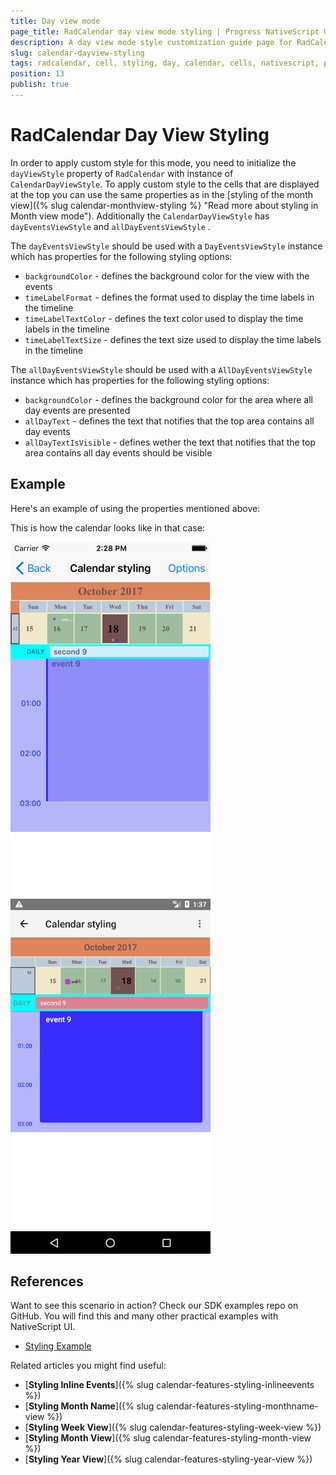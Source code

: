 ```yaml
---
title: Day view mode
page_title: RadCalendar day view mode styling | Progress NativeScript UI Documentation
description: A day view mode style customization guide page for RadCalendar for NativeScript.
slug: calendar-dayview-styling
tags: radcalendar, cell, styling, day, calendar, cells, nativescript, professional, ui
position: 13
publish: true
---
```


# RadCalendar Day View Styling

In order to apply custom style for this mode, you need to initialize the `dayViewStyle` property of `RadCalendar` with instance of `CalendarDayViewStyle`.
To apply custom style to the cells that are displayed at the top you can use the same properties as in the [styling of the month view]({% slug calendar-monthview-styling %} "Read more about styling in Month view mode"). Additionally the `CalendarDayViewStyle` has `dayEventsViewStyle` and `allDayEventsViewStyle` .

The `dayEventsViewStyle` should be used with a  `DayEventsViewStyle` instance which has properties for the following styling options:

- `backgroundColor` -  defines the background color for the view with the events
- `timeLabelFormat` -  defines the format used to display the time labels in the timeline
- `timeLabelTextColor` -  defines the text color used to display the time labels in the timeline
- `timeLabelTextSize` -  defines the text size used to display the time labels in the timeline

The `allDayEventsViewStyle` should be used with a  `AllDayEventsViewStyle` instance which has properties for the following styling options:

- `backgroundColor` - defines the background color for the area where all day events are presented
- `allDayText` - defines the text that notifies that the top area contains all day events
- `allDayTextIsVisible` - defines wether the text that notifies that the top area contains all day events should be visible


## Example
Here's an example of using the properties mentioned above:

<snippet id='calendar-dayview-styling'/>

This is how the calendar looks like in that case:

![Calendar day view styling](../../../img/ns_ui/calendar_styling_day_ios.png "iOS")      ![Calendar day view styling](../../../img/ns_ui/calendar_styling_day_android.png "Android")

## References
Want to see this scenario in action?
Check our SDK examples repo on GitHub. You will find this and many other practical examples with NativeScript UI.

* [Styling Example](https://github.com/telerik/nativescript-ui-samples/tree/master/calendar/app/calendar/cell-styling)

Related articles you might find useful:

* [**Styling Inline Events**]({% slug calendar-features-styling-inlineevents %})
* [**Styling Month Name**]({% slug calendar-features-styling-monthname-view %})
* [**Styling Week View**]({% slug calendar-features-styling-week-view %})
* [**Styling Month View**]({% slug calendar-features-styling-month-view %})
* [**Styling Year View**]({% slug calendar-features-styling-year-view %})
